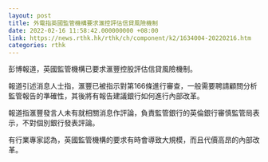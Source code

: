 ```yaml
---
layout: post
title: 外電指英國監管機構要求滙控評估信貸風險機制
date: 2022-02-16 11:58:42.000000000 +08:00
link: https://news.rthk.hk/rthk/ch/component/k2/1634004-20220216.htm
categories: rthk
---
```


彭博報道，英國監管機構已要求滙豐控股評估信貸風險機制。

報道引述消息人士指，滙豐已被指示對第166條進行審查，一般需要聘請顧問分析監管報告的準確性，其後將有報告建議銀行如何進行內部改革。

報道指滙豐發言人未有就相關消息作評論，負責監管銀行的英倫銀行審慎監管局表示，不對個別銀行發表評論。

有行業專家認為，英國監管機構的要求有時會導致大規模，而且代價高昂的內部改革。
